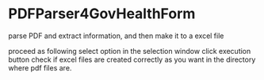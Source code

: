 # PDFParser4GovHealthForm
parse PDF and extract information, and then make it to a excel file

proceed as following
  select option in the selection window
  click execution button
  check if excel files are created correctly as you want in the directory where pdf files are.
